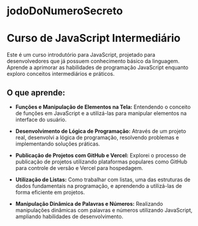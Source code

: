 # jodoDoNumeroSecreto

# Curso de JavaScript Intermediário

Este é um curso introdutório para JavaScript, projetado para desenvolvedores que já possuem conhecimento básico da linguagem. Aprende a aprimorar as habilidades de programação JavaScript enquanto exploro conceitos intermediários e práticos.

## O que aprende:

- **Funções e Manipulação de Elementos na Tela:** Entendendo o conceito de funções em JavaScript e a utilizá-las para manipular elementos na interface do usuário.

- **Desenvolvimento de Lógica de Programação:** Através de um projeto real, desenvolvi a lógica de programação, resolvendo problemas e implementando soluções práticas.

- **Publicação de Projetos com GitHub e Vercel:** Explorei o processo de publicação de projetos utilizando plataformas populares como GitHub para controle de versão e Vercel para hospedagem.

- **Utilização de Listas:** Como trabalhar com listas, uma das estruturas de dados fundamentais na programação, e aprendendo a utilizá-las de forma eficiente em projetos.

- **Manipulação Dinâmica de Palavras e Números:** Realizando manipulações dinâmicas com palavras e números utilizando JavaScript, ampliando habilidades de desenvolvimento.



